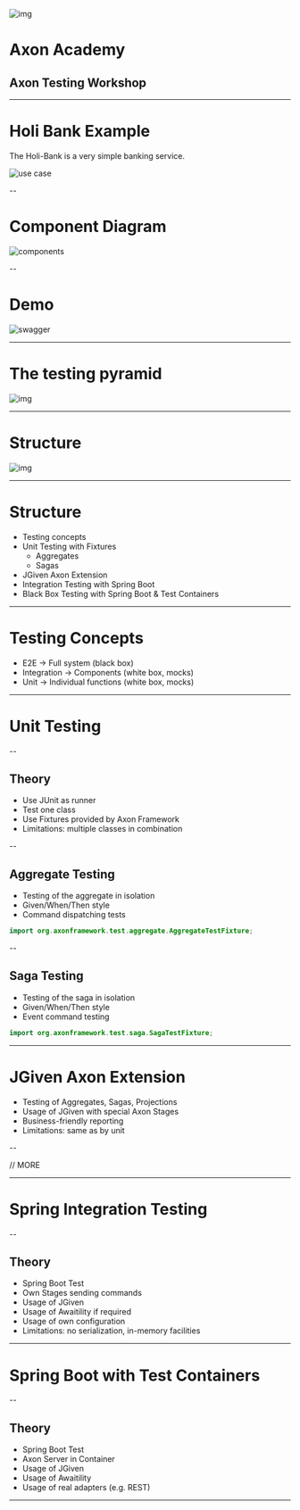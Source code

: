 
![img](images/brand/holisticon-logo-grey.svg) <!-- .element: style="width: 40%" -->

# Axon Academy
## Axon Testing Workshop

<!-- .slide: class="title" data-background="images/brand/title_white_footer.png" data-background-repeat="repeat-x" data-background-position="bottom center" data-background-size="inherit" -->

---

# Holi Bank Example

The Holi-Bank is a very simple banking service.

![use case](images/banking-use-case.svg)<!-- .element: style="height: 500px; padding-bottom:10px;" -->

--

# Component Diagram

![components](images/banking-components.svg)<!-- .element: style="height: 500px; padding-bottom:10px;" -->

--

# Demo

![swagger](images/bank-swagger-demo.png)<!-- .element: style="height: 500px; padding-bottom:10px;" -->

---

# The testing pyramid

![img](images/the-great-pyramid-of-giza-pie-chart.jpg) <!-- .element: style="height: 500px; padding-bottom:10px;" -->

---

# Structure

![img](images/tp-0-overview.png) <!-- .element: style="height: 500px; padding-bottom:10px;" -->


---

# Structure

* Testing concepts
* Unit Testing with Fixtures
  * Aggregates
  * Sagas
* JGiven Axon Extension
* Integration Testing with Spring Boot
* Black Box Testing with Spring Boot & Test Containers

---

# Testing Concepts

* E2E         -> Full system (black box)
* Integration -> Components (white box, mocks)
* Unit        -> Individual functions (white box, mocks)

---

# Unit Testing

--

## Theory

* Use JUnit as runner
* Test one class
* Use Fixtures provided by Axon Framework
* Limitations: multiple classes in combination

--

## Aggregate Testing

* Testing of the aggregate in isolation
* Given/When/Then style
* Command dispatching tests

```java
import org.axonframework.test.aggregate.AggregateTestFixture;
```

--

## Saga Testing

* Testing of the saga in isolation
* Given/When/Then style
* Event command testing

```java
import org.axonframework.test.saga.SagaTestFixture;
```

---

# JGiven Axon Extension

* Testing of Aggregates, Sagas, Projections
* Usage of JGiven with special Axon Stages
* Business-friendly reporting
* Limitations: same as by unit

--

// MORE

---

# Spring Integration Testing

--

## Theory

* Spring Boot Test
* Own Stages sending commands
* Usage of JGiven
* Usage of Awaitility if required
* Usage of own configuration
* Limitations: no serialization, in-memory facilities

---

# Spring Boot with Test Containers

--

## Theory

* Spring Boot Test
* Axon Server in Container
* Usage of JGiven
* Usage of Awaitility
* Usage of real adapters (e.g. REST)

---





